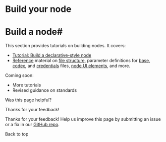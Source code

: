 # Build your node

[ ](https://github.com/n8n-io/n8n-docs/edit/main/docs/integrations/creating-nodes/build/index.md "Edit this page")

# Build a node#

This section provides tutorials on building nodes. It covers:

  * [Tutorial: Build a declarative-style node](declarative-style-node/)
  * [Reference](reference/) material on [file structure](reference/node-file-structure/), parameter definitions for [base](reference/node-base-files/), [codex](reference/node-codex-files/), and [credentials](reference/credentials-files/) files, [node UI elements](reference/ui-elements/), and more.



Coming soon:

  * More tutorials
  * Revised guidance on standards

Was this page helpful? 

Thanks for your feedback! 

Thanks for your feedback! Help us improve this page by submitting an issue or a fix in our [GitHub repo](https://github.com/n8n-io/n8n-docs). 

Back to top 

